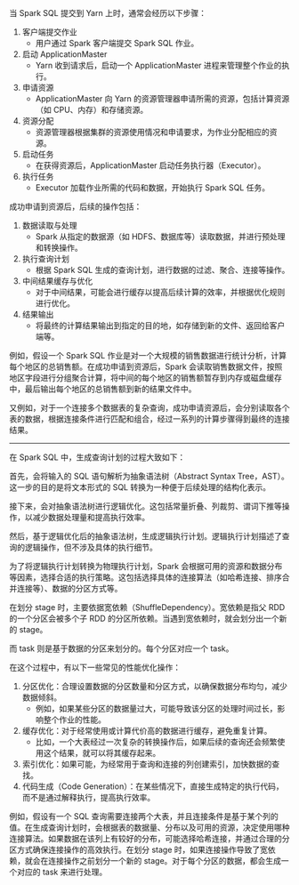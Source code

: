 当 Spark SQL 提交到 Yarn 上时，通常会经历以下步骤：

1. 客户端提交作业
    - 用户通过 Spark 客户端提交 Spark SQL 作业。
2. 启动 ApplicationMaster
    - Yarn 收到请求后，启动一个 ApplicationMaster 进程来管理整个作业的执行。
3. 申请资源
    - ApplicationMaster 向 Yarn 的资源管理器申请所需的资源，包括计算资源（如 CPU、内存）和存储资源。
4. 资源分配
    - 资源管理器根据集群的资源使用情况和申请要求，为作业分配相应的资源。
5. 启动任务
    - 在获得资源后，ApplicationMaster 启动任务执行器（Executor）。
6. 执行任务
    - Executor 加载作业所需的代码和数据，开始执行 Spark SQL 任务。

成功申请到资源后，后续的操作包括：

1. 数据读取与处理
    - Spark 从指定的数据源（如 HDFS、数据库等）读取数据，并进行预处理和转换操作。
2. 执行查询计划
    - 根据 Spark SQL 生成的查询计划，进行数据的过滤、聚合、连接等操作。
3. 中间结果缓存与优化
    - 对于中间结果，可能会进行缓存以提高后续计算的效率，并根据优化规则进行优化。
4. 结果输出
    - 将最终的计算结果输出到指定的目的地，如存储到新的文件、返回给客户端等。

例如，假设一个 Spark SQL 作业是对一个大规模的销售数据进行统计分析，计算每个地区的总销售额。在成功申请到资源后，Spark 会读取销售数据文件，按照地区字段进行分组聚合计算，将中间的每个地区的销售额暂存到内存或磁盘缓存中，最后输出每个地区的总销售额到新的结果文件中。

又例如，对于一个连接多个数据表的复杂查询，成功申请资源后，会分别读取各个表的数据，根据连接条件进行匹配和组合，经过一系列的计算步骤得到最终的连接结果。


---

在 Spark SQL 中，生成查询计划的过程大致如下：

首先，会将输入的 SQL 语句解析为抽象语法树（Abstract Syntax Tree，AST）。这一步的目的是将文本形式的 SQL 转换为一种便于后续处理的结构化表示。

接下来，会对抽象语法树进行逻辑优化。这包括常量折叠、列裁剪、谓词下推等操作，以减少数据处理量和提高执行效率。

然后，基于逻辑优化后的抽象语法树，生成逻辑执行计划。逻辑执行计划描述了查询的逻辑操作，但不涉及具体的执行细节。

为了将逻辑执行计划转换为物理执行计划，Spark 会根据可用的资源和数据分布等因素，选择合适的执行策略。这包括选择具体的连接算法（如哈希连接、排序合并连接等）、数据的分区方式等。

在划分 stage 时，主要依据宽依赖（ShuffleDependency）。宽依赖是指父 RDD 的一个分区会被多个子 RDD 的分区所依赖。当遇到宽依赖时，就会划分出一个新的 stage。

而 task 则是基于数据的分区来划分的。每个分区对应一个 task。

在这个过程中，有以下一些常见的性能优化操作：
1. 分区优化：合理设置数据的分区数量和分区方式，以确保数据分布均匀，减少数据倾斜。
    - 例如，如果某些分区的数据量过大，可能导致该分区的处理时间过长，影响整个作业的性能。
2. 缓存优化：对于经常使用或计算代价高的数据进行缓存，避免重复计算。
    - 比如，一个大表经过一次复杂的转换操作后，如果后续的查询还会频繁使用这个结果，就可以将其缓存起来。
3. 索引优化：如果可能，为经常用于查询和连接的列创建索引，加快数据的查找。
4. 代码生成（Code Generation）：在某些情况下，直接生成特定的执行代码，而不是通过解释执行，提高执行效率。

例如，假设有一个 SQL 查询需要连接两个大表，并且连接条件是基于某个列的值。在生成查询计划时，会根据表的数据量、分布以及可用的资源，决定使用哪种连接算法。如果数据在该列上有较好的分布，可能选择哈希连接，并通过合理的分区方式确保连接操作的高效执行。在划分 stage 时，如果连接操作导致了宽依赖，就会在连接操作之前划分一个新的 stage。对于每个分区的数据，都会生成一个对应的 task 来进行处理。